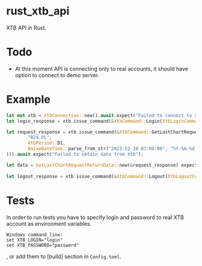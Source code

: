 # rust_xtb_api
XTB API in Rust.

# Todo
* At this moment API is connecting only to real accounts, it should have option to connect to demo server.

# Example
```rust
let mut xtb = XtbConnection::new().await.expect("Failed to connect to Xtb");
let login_response = xtb.issue_command(&XtbCommand::Login(XtbLoginCommand::new(&login, &password))).await.expect("Failed to login to Xtb");

let request_response = xtb.issue_command(&XtbCommand::GetLastChartRequest(XtbGetLastChartRequestCommand::new(
        "B24.PL",
        XtbPeriod::D1,
        NaiveDateTime::parse_from_str("2023-12-10 07:00:00", "%Y-%m-%d %H:%M:%S").unwrap()
))).await.expect("Failed to obtain data from Xtb");

let data = GetLastChartRequestReturnData::new(&request_response).expect("Failed to parse get last char request response");
    
let logout_response = xtb.issue_command(&XtbCommand::Logout(XtbLogoutCommand::new())).await.expect("Failed to logout from Xtb");
```

# Tests
In order to run tests you have to specify login and password to real XTB account as environment variables.
```
Windows command_line:
set XTB_LOGIN="login"
set XTB_PASSWORD="password"
```
, or add them to [build] section in `Config.toml`.